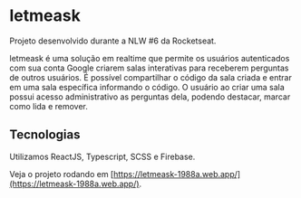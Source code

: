 # letmeask

Projeto desenvolvido durante a NLW #6 da Rocketseat.

letmeask é uma solução em realtime que permite os usuários autenticados com sua conta Google criarem salas interativas para receberem perguntas de outros usuários. É possível compartilhar o código da sala criada e entrar em uma sala específica informando o código. O usuário ao criar uma sala possui acesso administrativo as perguntas dela, podendo destacar, marcar como lida e remover.

## Tecnologias

Utilizamos ReactJS, Typescript, SCSS e Firebase.

Veja o projeto rodando em [https://letmeask-1988a.web.app/](https://letmeask-1988a.web.app/).